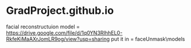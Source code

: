 # GradProject.github.io
facial reconstructuion model = https://drive.google.com/file/d/1q0YN3RlhhEL0-RkfeKiMaAXrJomLR9og/view?usp=sharing
put it in = faceUnmask\models
